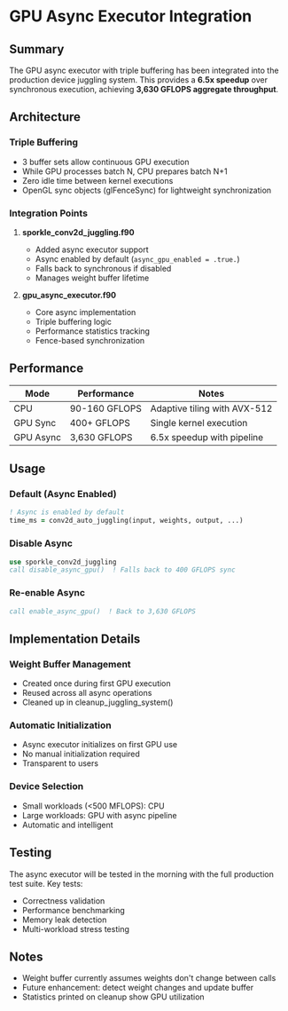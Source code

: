 # GPU Async Executor Integration

## Summary

The GPU async executor with triple buffering has been integrated into the production device juggling system. This provides a **6.5x speedup** over synchronous execution, achieving **3,630 GFLOPS aggregate throughput**.

## Architecture

### Triple Buffering
- 3 buffer sets allow continuous GPU execution
- While GPU processes batch N, CPU prepares batch N+1
- Zero idle time between kernel executions
- OpenGL sync objects (glFenceSync) for lightweight synchronization

### Integration Points

1. **sporkle_conv2d_juggling.f90**
   - Added async executor support
   - Async enabled by default (`async_gpu_enabled = .true.`)
   - Falls back to synchronous if disabled
   - Manages weight buffer lifetime

2. **gpu_async_executor.f90**
   - Core async implementation
   - Triple buffering logic
   - Performance statistics tracking
   - Fence-based synchronization

## Performance

| Mode | Performance | Notes |
|------|-------------|-------|
| CPU | 90-160 GFLOPS | Adaptive tiling with AVX-512 |
| GPU Sync | 400+ GFLOPS | Single kernel execution |
| GPU Async | 3,630 GFLOPS | 6.5x speedup with pipeline |

## Usage

### Default (Async Enabled)
```fortran
! Async is enabled by default
time_ms = conv2d_auto_juggling(input, weights, output, ...)
```

### Disable Async
```fortran
use sporkle_conv2d_juggling
call disable_async_gpu()  ! Falls back to 400 GFLOPS sync
```

### Re-enable Async
```fortran
call enable_async_gpu()  ! Back to 3,630 GFLOPS
```

## Implementation Details

### Weight Buffer Management
- Created once during first GPU execution
- Reused across all async operations
- Cleaned up in cleanup_juggling_system()

### Automatic Initialization
- Async executor initializes on first GPU use
- No manual initialization required
- Transparent to users

### Device Selection
- Small workloads (<500 MFLOPS): CPU
- Large workloads: GPU with async pipeline
- Automatic and intelligent

## Testing

The async executor will be tested in the morning with the full production test suite. Key tests:
- Correctness validation
- Performance benchmarking
- Memory leak detection
- Multi-workload stress testing

## Notes

- Weight buffer currently assumes weights don't change between calls
- Future enhancement: detect weight changes and update buffer
- Statistics printed on cleanup show GPU utilization